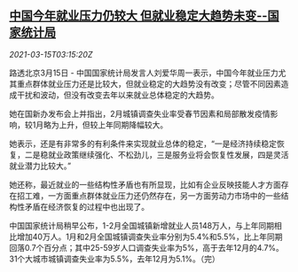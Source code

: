 <!--1615778602000-->
[中国今年就业压力仍较大 但就业稳定大趋势未变--国家统计局](https://cn.reuters.com/article/china-urban-job-market-0315-idCNKBS2B708M)
------

<div><i>2021-03-15T03:15:20Z</i></div><p>路透北京3月15日 - 中国国家统计局发言人刘爱华周一表示，中国今年就业压力尤其重点群体就业压力还是比较大，但就业稳定的大趋势没有改变；尽管不同因素造成干扰和波动，但没有改变去年以来就业总体稳定的大趋势。</p><p>她在国新办发布会上并指出，2月城镇调查失业率受春节因素和局部散发疫情影响，较1月略为上升，但较上年同期降幅较大。</p><p>她表示，还是有非常多的有利条件来实现就业总体的稳定，“一是经济持续稳定恢复，二是稳就业政策继续强化、不松劲儿，三是服务业将会恢复性发展，四是灵活就业潜力比较大。”</p><p>她还称，最近就业的一些结构性矛盾也有所显现，比如有企业反映技能人才方面存在招工难，一方面重点群体就业压力还仍然存在，另一方面劳动力市场中的一些结构性矛盾在经济恢复的过程中也出现了。</p><p>中国国家统计局稍早公布，1-2月全国城镇新增就业人员148万人，与上年同期相比增加40万人。1月和2月全国城镇调查失业率分别为5.4%和5.5%，比上年同期回落0.7个百分点；其中25-59岁人口调查失业率为5%，高于去年12月的4.7%。31个大城市城镇调查失业率为5.5%，去年12月为5.1%。（完）</p>
